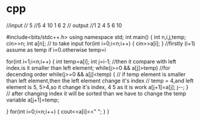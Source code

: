 # cpp
//input
// 5
//5 4 10 1 6 2
// output
//1 2 4 5 6 10

#include<bits/stdc++.h>
using namespace std;
int main()
{
int n,i,j,temp;
cin>>n;
int a[n];
// to take input 
for(int i=0;i<n;i++)
{
    cin>>a[i];
}
//firstly (i+1) assume as temp if i=0.otherwise temp=i

for(int i=1;i<n;i++)
{
 int temp=a[i];
 int j=i-1;
 //then it compare with left index.is it smaller than left element;
 while(j>=0 && a[j]>temp) //for decending order while(j>=0 && a[j]<temp)
 {
    // if temp element is smaller than left element,then the left element change it's index
    // temp = 4,and left element is 5, 5>4,so it change it's index, 4 5 as it is work
    a[j+1]=a[j];
    j--;
 }   
 // after changing index it will be sorted than we have to change the temp variable
 a[j+1]=temp;
 
}
for(int i=0;i<n;i++)
{
    cout<<a[i]<<" ";
}
}
